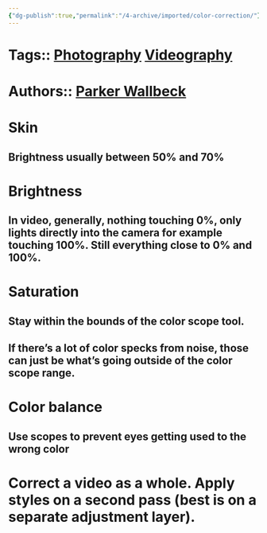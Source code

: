 ```yaml
---
{"dg-publish":true,"permalink":"/4-archive/imported/color-correction/"}
---
```




# Tags:: [Photography](Photography.md) [Videography](Videography.md)


# Authors:: [Parker Wallbeck](Parker_Wallbeck.md)


# Skin


## Brightness usually between 50% and 70%


# Brightness


## In video, generally, nothing touching 0%, only lights directly into the camera for example touching 100%. Still everything close to 0% and 100%.


# Saturation


## Stay within the bounds of the color scope tool.


## If there’s a lot of color specks from noise, those can just be what’s going outside of the color scope range.


# Color balance


## Use scopes to prevent eyes getting used to the wrong color


# Correct a video as a whole. Apply styles on a second pass (best is on a separate adjustment layer).

